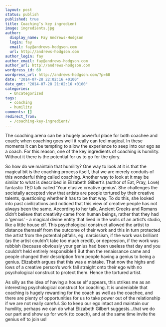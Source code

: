 ```yaml
---
layout: post
status: publish
published: true
title: Coaching’s key ingredient
image: ingredients.jpg
author:
  display_name: Fay Andrews-Hodgson
  login: fay
  email: fay@andrews-hodgson.com
  url: http://andrews-hodgson.com
author_login: fay
author_email: fay@andrews-hodgson.com
author_url: http://andrews-hodgson.com
wordpress_id: 60
wordpress_url: http://andrews-hodgson.com/?p=60
date: "2014-07-28 22:02:16 +0100"
date_gmt: "2014-07-28 21:02:16 +0100"
categories:
  - Uncategorized
tags:
  - coaching
  - humility
comments: []
redirect_from:
  - /coaching-key-ingredient/
---
```


<p>The coaching arena can be a hugely powerful place for both coachee and coach; when coaching goes well it really can feel magical. In these moments it can be tempting to allow the experience to seep into our ego as a coach. For this reason, one of the key ingredients of coaching is humility. Without it there is the potential for us to go for the glory.</p>

<!--more-->

<p>So how do we maintain that humility? One way to look at it is that the magical bit is the coaching process itself, that we are merely conduits of this wonderful thing called coaching. Another way to look at it may be similar to what is described in Elizabeth Gilbert’s (author of Eat, Pray, Love) fantastic TED talk called  ‘Your elusive creative genius’. She challenges the societally accepted view that artists are people tortured by their creative talents, questioning whether it has to be that way. To do this, she looked into past civilizations and noticed that this view of creative people has not always been the same. According to her talk, Ancient Greeks and Romans didn’t believe that creativity came from human beings, rather that they had a ‘genius’ - a magical divine entity that lived in the walls of an artist’s studio, like a little house elf. This psychological construct allowed the artist to distance themself from the outcome of their work and this in turn protected the artist from the potential pitfalls, eg. narcissism, if the work was brilliant (as the artist couldn’t take too much credit), or depression, if the work was rubbish (because obviously your genius had been useless that day and you couldn’t held entirely responsible!) But then the renaissance came and people changed their description from people having a genius to being a genius. Elizabeth argues that this was a mistake. That now the highs and lows of a creative person’s work fall straight onto their ego with no psychological construct to protect them. Hence the tortured artist.</p>
<p>As silly as the idea of having a house elf appears, this strikes me as an interesting psychological construct for coaching. It is undeniable that coaching is hugely rewarding for the coach as well as the coachee, and there are plenty of opportunities for us to take power out of the relationship if we are not really careful. So to keep our ego intact and maintain our humility, perhaps we can do what Elizabeth Gilbert suggests…that we do our part and show up for work (to coach), and at the same time invite the genius elf to join us!</p>
